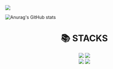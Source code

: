 <img src="https://rect-render.vercel.app/api?type=rect&color=auto&height=300&section=header&text=Leoooo&fontSize=90" />


![Anurag's GitHub stats](https://github-readme-stats.vercel.app/api?username=Leooo918&show_icons=true&theme=radical)

<div align=center>
<h1>📚 STACKS</h1></div>
<div align=center> 
<img src="https://img.shields.io/badge/c++-00599C?style=for-the-badge&logo=c%2B%2B&logoColor=white">
<img src="https://img.shields.io/badge/c%23-512BD4?style=for-the-badge&logo=Csharp&logoColor=white">
<br>
<img src="https://img.shields.io/badge/github-181717?style=for-the-badge&logo=github&logoColor=white">
<img src="https://img.shields.io/badge/git-F05032?style=for-the-badge&logo=git&logoColor=white">
<br>
</div>


<!--
**Leooo918/Leooo918** is a ✨ _special_ ✨ repository because its `README.md` (this file) appears on your GitHub profile.

Here are some ideas to get you started:

- 🔭 I’m currently working on ...
- 🌱 I’m currently learning ...
- 👯 I’m looking to collaborate on ...
- 🤔 I’m looking for help with ...
- 💬 Ask me about ...
- 📫 How to reach me: ...
- 😄 Pronouns: ...
- ⚡ Fun fact: ...
-->
